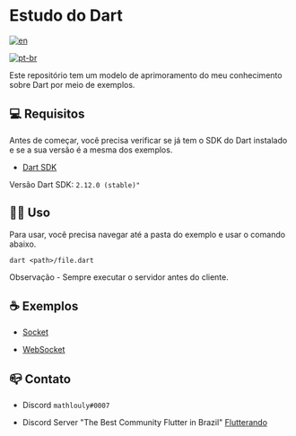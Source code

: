 # Estudo do Dart

[![en](https://img.shields.io/badge/lang-en--us-red)](https://github.com/mathlouly/dart_study/blob/main/README.md)

[![pt-br](https://img.shields.io/badge/lang-pt--br-green)](https://github.com/mathlouly/dart_study/blob/main/README.md)

Este repositório tem um modelo de aprimoramento do meu conhecimento sobre Dart por meio de exemplos.

## 💻 Requisitos

Antes de começar, você precisa verificar se já tem o SDK do Dart instalado e se a sua versão é a mesma dos exemplos.

- [Dart SDK](https://dart.dev/get-dart)

Versão Dart SDK: `2.12.0 (stable)"`


## 👩‍💻 Uso

Para usar, você precisa navegar até a pasta do exemplo e usar o comando abaixo.
```
dart <path>/file.dart
```
Observação - Sempre executar o servidor antes do cliente.


## ☕ Exemplos

* [Socket](https://github.com/mathlouly/dart_study/tree/main/connections/socket)

* [WebSocket](https://github.com/mathlouly/dart_study/tree/main/connections/websocket)


## 📪 Contato

* Discord `mathlouly#0007`

* Discord Server "The Best Community Flutter in Brazil" [Flutterando](https://discord.gg/pEP9baQCny)